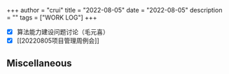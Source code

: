 +++
author = "crui"
title = "2022-08-05"
date = "2022-08-05"
description = ""
tags = ["WORK LOG"]
+++

- [x] 算法能力建设问题讨论（毛元喜）
- [x] [[20220805项目管理周例会]]

## Miscellaneous

